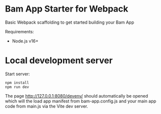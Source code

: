 # Bam App Starter for Webpack

Basic Webpack scaffolding to get started building your Bam App

Requirements:
* Node.js v16+

# Local development server

Start server:

```
npm install
npm run dev
```

The page http://127.0.0.1:8080/devenv/ should automatically be opened which will the load app manifest from bam-app.config.js and your main app code from main.js via the Vite dev server.
